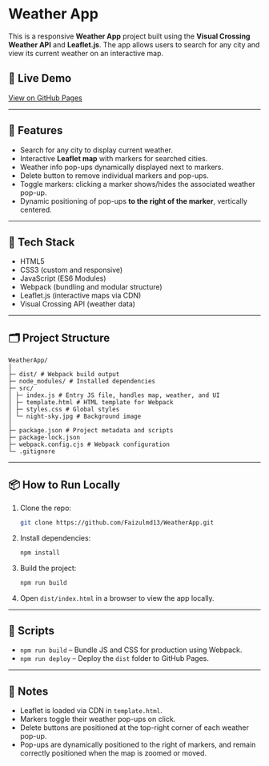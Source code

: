 # Weather App

This is a responsive **Weather App** project built using the **Visual Crossing Weather API** and **Leaflet.js**. The app allows users to search for any city and view its current weather on an interactive map.

## 🔗 Live Demo

[View on GitHub Pages](https://Faizulmd13.github.io/WeatherApp/)

---

## 📂 Features

- Search for any city to display current weather.
- Interactive **Leaflet map** with markers for searched cities.
- Weather info pop-ups dynamically displayed next to markers.
- Delete button to remove individual markers and pop-ups.
- Toggle markers: clicking a marker shows/hides the associated weather pop-up.
- Dynamic positioning of pop-ups **to the right of the marker**, vertically centered.

---

## 🚀 Tech Stack

- HTML5
- CSS3 (custom and responsive)
- JavaScript (ES6 Modules)
- Webpack (bundling and modular structure)
- Leaflet.js (interactive maps via CDN)
- Visual Crossing API (weather data)

---

## 🗂 Project Structure

```text
WeatherApp/
│
├─ dist/ # Webpack build output
├─ node_modules/ # Installed dependencies
├─ src/
│ ├─ index.js # Entry JS file, handles map, weather, and UI
│ ├─ template.html # HTML template for Webpack
│ ├─ styles.css # Global styles
│ └─ night-sky.jpg # Background image
│
├─ package.json # Project metadata and scripts
├─ package-lock.json
├─ webpack.config.cjs # Webpack configuration
└─ .gitignore
```

---

## 📦 How to Run Locally

1. Clone the repo:

   ```bash
   git clone https://github.com/Faizulmd13/WeatherApp.git
   ```

2. Install dependencies:

   ```bash
   npm install
   ```

3. Build the project:

   ```bash
   npm run build
   ```

4. Open `dist/index.html` in a browser to view the app locally.

---

## 🔧 Scripts

- `npm run build` – Bundle JS and CSS for production using Webpack.
- `npm run deploy` – Deploy the `dist` folder to GitHub Pages.

---

## 📝 Notes

- Leaflet is loaded via CDN in `template.html`.
- Markers toggle their weather pop-ups on click.
- Delete buttons are positioned at the top-right corner of each weather pop-up.
- Pop-ups are dynamically positioned to the right of markers, and remain correctly positioned when the map is zoomed or moved.

```

```
